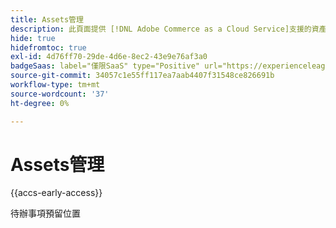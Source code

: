 ```yaml
---
title: Assets管理
description: 此頁面提供 [!DNL Adobe Commerce as a Cloud Service]支援的資產管理選項概觀。
hide: true
hidefromtoc: true
exl-id: 4d76ff70-29de-4d6e-8ec2-43e9e76af3a0
badgeSaas: label="僅限SaaS" type="Positive" url="https://experienceleague.adobe.com/en/docs/commerce/user-guides/product-solutions" tooltip="僅適用於Adobe Commerce as a Cloud Service和Adobe Commerce Optimizer專案(Adobe管理的SaaS基礎結構)。"
source-git-commit: 34057c1e55ff117ea7aab4407f31548ce826691b
workflow-type: tm+mt
source-wordcount: '37'
ht-degree: 0%

---
```


# Assets管理

{{accs-early-access}}

待辦事項預留位置
